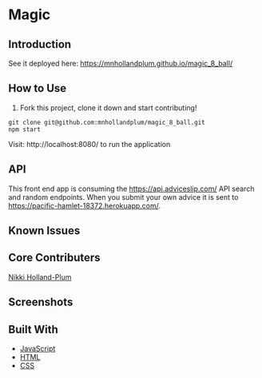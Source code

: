 # Magic

## Introduction

See it deployed here: https://mnhollandplum.github.io/magic_8_ball/ <br>

## How to Use

1. Fork this project, clone it down and start contributing!

  ```shell
  git clone git@github.com:mnhollandplum/magic_8_ball.git
  npm start
  ```
  Visit: http://localhost:8080/ to run the application

  ## API

  This front end app is consuming the https://api.adviceslip.com/ API search and random endpoints.
  When you submit your own advice it is sent to https://pacific-hamlet-18372.herokuapp.com/.

## Known Issues

## Core Contributers

[Nikki Holland-Plum](https://github.com/mnhollandplum)

## Screenshots 

## Built With

* [JavaScript](https://www.javascript.com/)
* [HTML]()
* [CSS]()
